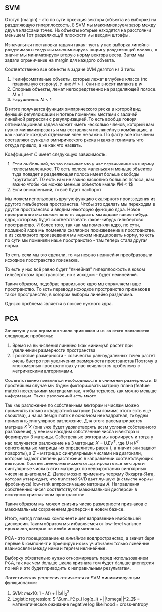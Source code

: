 ## SVM

Отступ (margin) - это по сути проекция вектора (объекта из выборки) на разделяющую гиперплоскость.
В SVM мы максимизируем зазор между двумя классами точек. На объекты которые находятся на расстоянии меньшем 1 от разделяющуй плоскости мы вводим штрафы. 

Изначальная постановка задачи такая: пусть у нас выборка линейно-разделимая и тогда мы максимизируем ширину разделяющей полосы, а значит мы минимизируем вторую норму вектора весов. Затем мы задали ограничение на margin для каждого объекта.

Соответственно все объекты в задаче SVM делятся на 3 типа:
1. Неинформативные объекты, которые лежат вглубине класса (по правильную сторону). У них $M > 1$. Они не вносят импакта в $w$
2. Опорные объекты, лежат непосредственно на разделяющей полосе. $M = 1$
3. Нарушители: $M < 1$

В итоге получается функция эмпирического риска в которой вид функций регуляризации и потерь поменяны местами с задачей линейной регрессии с регуляризацией. То есть вообще говоря оптимизационная задача может иметь несколько членов, который нам нужно минимизировать и мы составляем их линейную комбинацию, а как назвать каждый отдельный член не важно. По факту все эти члены составляют функцию эмпирического риска и важно понимать что откуда пришло, а не как что назвать.

Коэффициент $C$ имеет следующую зависимость:
1. Если он большой, то это означает что у нас ограничение на ширину полосы маленькое. ТО есть полоса маленькая и меньше объектов туда попадет и разделяющая полоса имеет больше свободы "крутиться". ТО есть нам не важно насколько большая полоса, нам важно чтобы как можно меньше объектов имели #M < 1$
2. Если он маленький, то всё будет наоборот

Мы можем использовать другую функцию скалярного произведения из другого гильбертова пространства. Чтобы это сделать мы переходим в другое пространство и вводим некоторую функцию ядра. Новое пространство мы можем явно не задавать мы задаем какое-нибудь ядро, которому будет соответствовать какое-нибудь гильбертово пространство. И более того, так как мы поменяли ядро, по сути, подменой ядра мы поменяли скалярное произведение в пространстве, а из скалярного произведения мы можем индуцировать норму, то есть по сути мы поменяли наше пространство - там теперь стала другая норма.

То есть если мы это сделали, то мы неявно нелинейно преобразовали исходное пространство признаков.

То есть у нас всё равно будет "линейная" гиперплоскость в новом гильбертовом пространстве, но в исходом - будет нелинейной.

Таким образом, подобрав правильное ядро мы спрямляем наше пространство. То есть переводи исходное пространство признаков в такое пространство, в котором выборка линейно разделима.

Однако проблема является в поиске нужного ядра. 

## PCA

Зачастую у нас огромное число признаков и из-за этого появляются следующие проблемы:
1. Время на вычисления линейно (как минимум) растет при увеличении размерности пространства
2. Проклятие размерности - количество равноудаленных точек растет очень быстро при увеличении размерности пространства
Поэтому в многомерных пространствах у нас появляются пробелемы с метрическими алгоритмами.

Соответственно появляется необходимость в снижении размерности.
В простейшем случае мы будем факторизовать матрицу плана (feature matrix) несколькими матрицами так, чтобы терялось как можно меньше информации.
Таких разложений есть много. 

Так как разложение по собственным векторам и числам можно применять только к квадратной матрице (там помимо этого есть еще свойства), а наша design matrix в основном не квадратная, то будем применять сингулярное разложение.
Для этого рассматривается матрица $X^TX$ (она уже будет удовлетворять всем условия собственного разложения), у нее мы находим собственные числа и вектора и формируем 3 матрицы. Собственные вектора мы нормируем и тогда у нас получается разложение на 3 матрицы: $X = U \Sigma V^T$, где $U$ и $V^T$ орногональные матрицы (их определитель равен 1, а значит они задают повороты), а $\Sigma$ - матрица с сингулярными числами на диагонали, которые задают степень растяжения в направлении соответствующих векторов. 
Соответсвенно мы можем отсортировать все векторы и сингулярные числа в этих матрицах по невозрастанию сингялрных чисел на диагонали $\Sigma$. Далее можно применить теорему Экхарта-Янга, которая утверждает, что truncated SVD дает лучшую (в смысле нормы фробениуса) low-rank аппроксимацию матрицы $A$.
Направления собственных чисел соответствуют максимальной дисперсии в исходном признаковом пространстве.

Таким образом мы можем снизить число размерности признаков с максимальным сохранением дисперсии в новом базисе. 

Итого, метод главных компонент ищет направление наибольшей дисперсии.
Таким образом мы избавляемся от low-level variance признаков, которые не особо информативны.

PCA - это проецирование на *линейное* подпространство, а значит беря первые k компонент и проецируя их мы учитываем только линейные взаимосвязи между ними и теряем нелинейные. 

Выборку обязательно нужно отнормировать перед использованием PCA, так как чем больше шкала признака тем будет больше дисперсия по ней и это будет приводить к неправильным результатам.

Логистическая регрессия отличается от SVM минимизирующим функционалом:
1. SVM: $max(0; 1-M) + ||\omega||^2_2$
2. Logistic regression: $-\Sum_i^2 p_i log(q_i) + ||\omega||^2_2$ = математическое ожидание negative log likelihood = cross-entropy